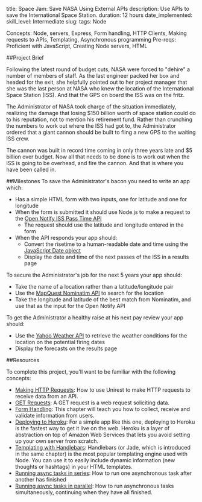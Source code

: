 title: Space Jam: Save NASA Using External APIs
description: Use APIs to save the International Space Station.
duration: 12 hours
date_implemented: 
skill_level: Intermediate
slug:
tags: Node

Concepts: Node, servers, Express, Form handling, HTTP Clients, Making requests to APIs, Templating, Asynchronous programming
Pre-reqs: Proficient with JavaScript, Creating Node servers, HTML

##Project Brief

Following the latest round of budget cuts, NASA were forced to "dehire" a number of members of staff.  As the last engineer packed her box and headed for the exit, she helpfully pointed out to her project manager that she was the last person at NASA who knew the location of the International Space Station (ISS).  And that the GPS on board the ISS was on the fritz.

The Administrator of NASA took charge of the situation immediately, realizing the damage that losing $150 billion worth of space station could do to his reputation, not to mention his retirement fund.  Rather than crunching the numbers to work out where the ISS had got to, the Administrator ordered that a giant cannon should be built to fling a new GPS to the waiting ISS crew.

The cannon was built in record time coming in only three years late and $5 billion over budget.  Now all that needs to be done is to work out when the ISS is going to be overhead, and fire the cannon.  And that is where you have been called in.

##Milestones
To save the Administrator's bacon you need to write an app which:

* Has a simple HTML form with two inputs, one for latitude and one for longitude
* When the form is submitted it should use Node.js to make a request to the [Open Notify ISS Pass Time API](http://open-notify.org/Open-Notify-API/ISS-Pass-Times/)
    - The request should use the latitude and longitude entered in the form
* When the API responds your app should:
    - Convert the risetime to a human-readable date and time using the [JavaScript Date object](https://developer.mozilla.org/en/docs/Web/JavaScript/Reference/Global_Objects/Date)
    - Display the date and time of the next passes of the ISS in a results page

To secure the Administrator's job for the next 5 years your app should:

* Take the name of a location rather than a latitude/longitude pair
* Use the [MapQuest Nominatim API](http://open.mapquestapi.com/nominatim/) to search for the location
* Take the longitude and latitude of the best match from Nominatim, and use that as the input for the Open Notify API

To get the Administrator a healthy raise at his next pay review your app should:

* Use the [Yahoo Weather API](https://developer.yahoo.com/weather/) to retrieve the weather conditions for the location on the potential firing dates
* Display the forecasts on the results page

##Resources

To complete this project, you'll want to be familiar with the following concepts:

- [Making HTTP Requests](https://courses.thinkful.com/node-001v4/assignment/2.1.3): How to use Unirest to make HTTP requests to receive data from an API.
- [GET Requests](https://courses.thinkful.com/node-001v4/assignment/2.2.2): A GET request is a web request soliciting data.
- [Form Handling](https://courses.thinkful.com/oreilly-node-express/chapter/1.12): This chapter will teach you how to collect, receive and validate information from users.
- [Deploying to Heroku](https://courses.thinkful.com/node-001v4/project/2.2.5): For a simple app like this one, deploying to Heroku is the fastest way to get it live on the web. Heroku is a layer of abstraction on top of Amazon Web Services that lets you avoid setting up your own server from scratch.
- [Templating with Handlebars](https://courses.thinkful.com/oreilly-node-express/chapter/1.11): Handlebars (or Jade, which is introduced in the same chapter) is the most popular templating engine used with Node. You can use it to easily include dynamic information (new thoughts or hashtags) in your HTML templates.
- [Running async tasks in series](https://courses.thinkful.com/node-001v4/project/4.2.4): How to run one asynchronous task after another has finished
- [Running async tasks in parallel](https://courses.thinkful.com/node-001v4/assignment/4.3.1): How to run asynchronous tasks simultaneously, continuing when they have all finished.
